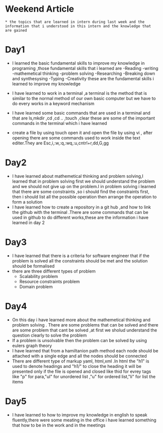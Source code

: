 # Weekend Article
	* the topics that are learned in intern during last week and the information that i understood in this intern and the knowledge that are gained 

# Day1 

 * I learned the basic fundamental skills to improve my knowledge in programing ,those fundamental skills that i learned are
	-Reading
	-writing
	-mathemetical thinking
	-problem solving
	-Researching
        -Breaking down and synthesysing
        -Typing
        -Creativity
these are the fundamental skills i learned to improve my knowledge

 * I have learned to work in a terminal ,a terminal is the method that is similar to the normal method of our own basic computer but we have to do every works in a keyword mechanism
 * I have learned some basic commands that are used in a terminal and that are ls,mkdir ,cd ,cd .. ,touch ,clear these are some of the important commands in the terminal which i have learned
 * create a file by using touch open it and open the file by using vi , after opening there are some commands used to work inside the text editer.They are Esc,i,:w,:q,:wq,:u,cntrl+r,dd,G,gg

# Day2

  * I have learned about mathemetical thinking and problem solving,I learned that in problem solving first we should understand the problem and we should not give up on the problem.I in problem solving i learned that there are some constraints  ,so i should find the constraints first, then i should list all the possible operation then arrange the operation to form a solution
  * I have learned how to create a repository in a git hub ,and how to link the github with the terminal .There are some commands that can be used in github to do different works,these are the information i have learned in day 2

# Day3

 * I have learned that there is a criteria for software engineer that if the problem is solved all the constraints should be met and the solution should be formalised
 * there are three different types of problem 
	- Scalability problem 
	- Resource constraints problem
	- Domain problem

# Day4 

 * On this day i have learned more about the mathemetical thinking and problem solving . There are some problems that can be solved and there are some problem that cant be solved ,at first we sholud understand the question clearly to solve the problem
 * If a problem is unsolvable then the problem can be solved by using eulers graph theory
 * I have learned that from a hamiltanion path method each node should be attached with a single edge and all the nodes should be connected
 * There are different  type of markup yaml, html,xml .In html the "h1" is used to denote headings and "h1/" to close the heading it will be presented only if the file is opened and closed like thid for evrey tags like "p" for para,"ul" for unordered list ,"u" for ordered list,"li" for list the items

# Day5 

 * I have learned to how to improve my knowledge in english to speak fluently,there were some meating in the office  i have learned something that how to be in the work and in the meetings




  
